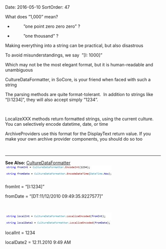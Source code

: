 Date: 2016-05-10
SortOrder: 47

What does ”1,000” mean?

*          ”one point zero zero zero” ?

*          ”one thousand” ?

Making everything into a string can be practical, but also disastrous

To avoid misunderstandings, we say  ”\[I: 1000\]”

Which may not be the most elegant format, but it is human-readable and unambiguous

CultureDataFormatter, in SoCore, is your friend when faced with such a string

The parsing methods are quite format-tolerant.  In addition to strings like “\[I:1234\]”, they will also accept simply ”1234”.

 

LocalizeXXX methods return formatted strings, using the current culture.  You can selectively encode datetime, date, or time

ArchiveProviders use this format for the DisplayText return value. If you make your own archive provider components, you should do so too

 

------------------------------------------------------------------------

**See Also:** [CultureDataFormatter](../NetServer%20Enhancements%20in%207/CultureDataFormatter.htm)
<img src="EW%202010%20NetServer%20Enhancements_files/image014.jpg" width="345" height="43" />

fromInt = “\[I:1234\]”

fromDate = “\[DT:11/12/2010 09:49:35.9227577\]”

 

<img src="EW%202010%20NetServer%20Enhancements_files/image015.jpg" id="Picture 14" width="345" height="39" />

localInt = 1234

localDate2 = 12.11.2010 9:49 AM
